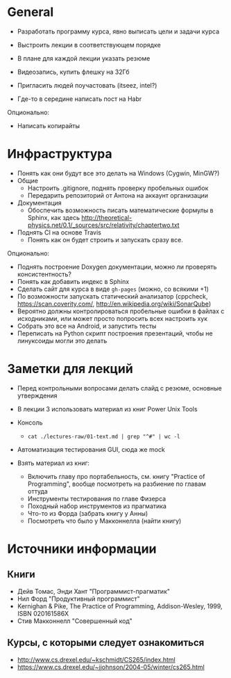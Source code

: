 # General

  - Разработать программу курса, явно выписать цели и задачи курса
  - Выстроить лекции в соответствующем порядке
  - В плане для каждой лекции указать резюме

  - Видеозапись, купить флешку на 32Гб

  - Пригласить людей поучастовать (itseez, intel?)
  - Где-то в середине написать пост на Habr

Опционально:

  - Написать копирайты

# Инфраструктура

  - Понять как они будут все это делать на Windows (Cygwin, MinGW?)
  - Общие
    - Настроить .gitignore, поднять проверку пробельных ошибок
    - Передарить репозиторий от Антона на аккаунт организации
  - Документация
    - Обоспечить возможность писать математические формулы в Sphinx, как здесь
      <http://theoretical-physics.net/0.1/_sources/src/relativity/chaptertwo.txt>
  - Поднять CI на основе Travis
    - Понять как он будет строить и запускать сразу все.

Опционально:

  - Поднять построение Doxygen документации, можно ли проверять консистентность?
  - Понять как добавить индекс в Sphinx
  - Сделать сайт для курса в виде `gh-pages` (можно, со всякими +1)
  - По возможности запускать статический анализатор (cppcheck,
    https://scan.coverity.com/, http://en.wikipedia.org/wiki/SonarQube)
  - Вероятно должны контролироваться пробельные ошибки в файлах с исходниками,
    или может просто попросить всех настроить хук
  - Собрать это все на Android, и запустить тесты
  - Переписать на Python скрипт построения презентаций, чтобы не линуксоиды
    могли это делать

# Заметки для лекций

  - Перед контрольными вопросами делать слайд с резюме, основные утверждения
  - В лекции 3 использовать материал из книг Power Unix Tools
 
  - Консоль
    - `cat ./lectures-raw/01-text.md | grep "^#" | wc -l`
  - Автоматизация тестирования GUI, сюда же mock
  - Взять материал из книг:
    - Включить главу про портабельность, см. книгу "Practice of Programming",
      вообще посмотреть на разбиение по главам оттуда
    - Инструменты тестирования по главе Физерса
    - Походный набор инструментов из прагматика
    - Что-то из Форда (забрать книгу у Анны)
    - Посмотреть что было у Макконнелла (найти книгу)

# Источники информации

## Книги

  - Дейв Томас, Энди Хант "Программист-прагматик"
  - Нил Форд "Продуктивный программист"
  - Kernighan & Pike, The Practice of Programming, Addison-Wesley, 1999, ISBN 020161586X 
  - Стив Макконнелл "Совершенный код"

## Курсы, с которыми следует ознакомиться

  - <http://www.cs.drexel.edu/~kschmidt/CS265/index.html>
  - <https://www.cs.drexel.edu/~jjohnson/2004-05/winter/cs265.html>